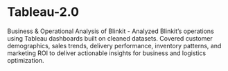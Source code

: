 # Tableau-2.0
Business &amp; Operational Analysis of Blinkit - Analyzed Blinkit’s operations using Tableau dashboards built on cleaned datasets. Covered customer demographics, sales trends, delivery performance, inventory patterns, and marketing ROI to deliver actionable insights for business and logistics optimization.

